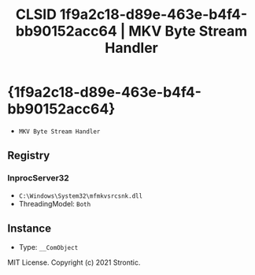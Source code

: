 ﻿---
title: "CLSID 1f9a2c18-d89e-463e-b4f4-bb90152acc64 | MKV Byte Stream Handler"
excerpt: What is COM-Object CLSID 1f9a2c18-d89e-463e-b4f4-bb90152acc64?
---

# {1f9a2c18-d89e-463e-b4f4-bb90152acc64}

* `MKV Byte Stream Handler`

## Registry


### InprocServer32

* `C:\Windows\System32\mfmkvsrcsnk.dll`
* ThreadingModel: `Both`

## Instance

* Type: `__ComObject`

MIT License. Copyright (c) 2021 Strontic.


